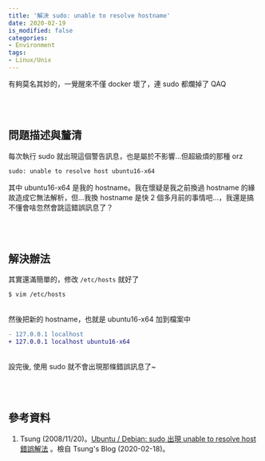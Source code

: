 ```yaml
---
title: '解決 sudo: unable to resolve hostname'
date: 2020-02-19
is_modified: false
categories:
- Environment
tags:
- Linux/Unix
--- 
```


有夠莫名其妙的，一覺醒來不僅 docker 壞了，連 sudo 都爛掉了 QAQ

<!--more-->
<br><br> 

## 問題描述與釐清
每次執行 sudo 就出現這個警告訊息，也是屬於不影響...但超級煩的那種 orz

```bash
sudo: unable to resolve host ubuntu16-x64
```

其中 ubuntu16-x64 是我的 hostname。我在懷疑是我之前換過 hostname 的緣故造成它無法解析，但...我換 hostname 是快 2 個多月前的事情吧...，我還是搞不懂會啥忽然會跳這錯誤訊息了？

<br><br> 

## 解決辦法
其實還滿簡單的，修改 `/etc/hosts` 就好了

```bash
$ vim /etc/hosts
```

<br> 然後把新的 hostname，也就是 ubuntu16-x64 加到檔案中

```diff 
- 127.0.0.1 localhost
+ 127.0.0.1 localhost ubuntu16-x64
```
 
<br> 設完後, 使用 sudo 就不會出現那條錯誤訊息了~

<br><br> 

## 參考資料 
1. Tsung (2008/11/20)。[Ubuntu / Debian: sudo 出現 unable to resolve host 錯誤解法](https://blog.longwin.com.tw/2008/11/linux-sudo-unable-to-resolve-host-2008/) 。檢自 Tsung's Blog (2020-02-18)。